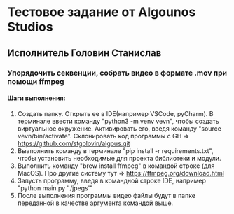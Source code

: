 # Тестовое задание от Algounos Studios
## Исполнитель Головин Станислав
### Упорядочить секвенции, собрать видео в формате .mov при помощи ffmpeg
#### Шаги выполнения:
1. Создать папку. Открыть ее в IDE(например VSCode, pyCharm). В терминале ввести команду "python3 -m venv vevn", чтобы создать виртуальное окружение. Активировать его, введя команду "source vevn/bin/activate". Склонировать код программы с GH => https://github.com/stgolovin/algous.git
2. Выаполнить команду в терминале "pip install -r requirements.txt", чтобы установить необходимые для проекта библиотеки и модули.
3. Выполнить команду "brew install ffmpeg" в командой строке (для MacOS). Про другие систему тут => https://ffmpeg.org/download.html
4. Запусть программу, введя в командной строке IDE, например "python main.py './jpegs'"
5. После выполнения программы видео файлы будут в папке переданной в качестве аргумента командой выше. 

